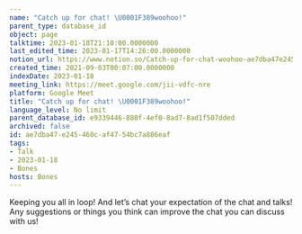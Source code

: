 ```yaml
---
name: "Catch up for chat! \U0001F389woohoo!"
parent_type: database_id
object: page
talktime: 2023-01-18T21:10:00.0000000
last_edited_time: 2023-01-17T14:26:00.0000000
notion_url: https://www.notion.so/Catch-up-for-chat-woohoo-ae7dba47e245460caf4754bc7a886eaf
created_time: 2021-09-03T00:07:00.0000000
indexDate: 2023-01-18
meeting_link: https://meet.google.com/jii-vdfc-nre
platform: Google Meet
title: "Catch up for chat! \U0001F389woohoo!"
language_level: No limit
parent_database_id: e9339446-880f-4ef0-8ad7-8ad1f507dded
archived: false
id: ae7dba47-e245-460c-af47-54bc7a886eaf
tags:
- Talk
- 2023-01-18
- Bones
hosts: Bones
---
```


Keeping you all in loop! And let’s chat your expectation of the chat and talks!
Any suggestions or things you think can improve the chat you can discuss with us!





